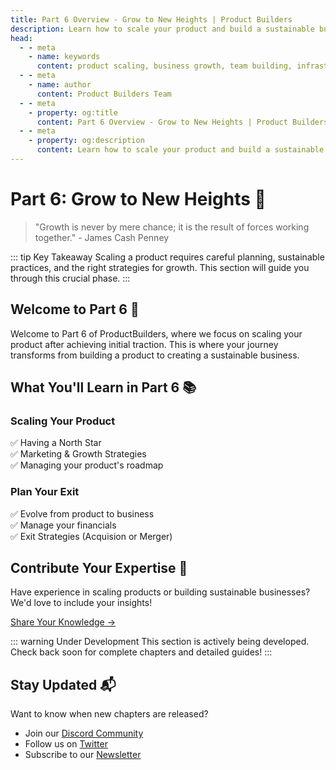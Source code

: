 ```yaml
---
title: Part 6 Overview - Grow to New Heights | Product Builders
description: Learn how to scale your product and build a sustainable business after achieving initial traction.
head:
  - - meta
    - name: keywords
      content: product scaling, business growth, team building, infrastructure scaling, sustainable operations
  - - meta
    - name: author
      content: Product Builders Team
  - - meta
    - property: og:title
      content: Part 6 Overview - Grow to New Heights | Product Builders
  - - meta
    - property: og:description
      content: Learn how to scale your product and build a sustainable business after achieving initial traction.
---
```


# Part 6: Grow to New Heights 🚀

> "Growth is never by mere chance; it is the result of forces working together." - James Cash Penney

::: tip Key Takeaway
Scaling a product requires careful planning, sustainable practices, and the right strategies for growth. This section will guide you through this crucial phase.
:::

## Welcome to Part 6 🎯

<div class="content-box">

Welcome to Part 6 of ProductBuilders, where we focus on scaling your product after achieving initial traction. This is where your journey transforms from building a product to creating a sustainable business.

</div>

## What You'll Learn in Part 6 📚

<div class="learning-objectives">

### Scaling Your Product
✅ Having a North Star    
✅ Marketing & Growth Strategies   
✅ Managing your product's roadmap  

### Plan Your Exit
✅ Evolve from product to business  
✅ Manage your financials  
✅ Exit Strategies (Acquision or Merger) 

</div>

<!--
## Coming Soon 🔜

<div class="upcoming-content">

This part is currently under development. We'll be covering essential topics including:

<div class="topics-grid">

### Infrastructure & Tech
- Scaling for increased traffic
- Performance optimization
- Security enhancements

### Team & Management
- Building effective teams
- Leadership development
- Process implementation

### Product Evolution
- Beyond MVP strategies
- Feature prioritization
- User feedback systems

### Business Growth
- Funding strategies
- Market expansion
- Revenue optimization

</div>

</div>
-->
## Contribute Your Expertise 🤝

<div class="contribution-box">

Have experience in scaling products or building sustainable businesses? We'd love to include your insights!

[Share Your Knowledge →](/contribute)

</div>

::: warning Under Development
This section is actively being developed. Check back soon for complete chapters and detailed guides!
:::

## Stay Updated 📬

<div class="updates-box">

Want to know when new chapters are released?

- Join our [Discord Community](https://discord.gg/productbuilders)
- Follow us on [Twitter](https://twitter.com/productbuilders)
- Subscribe to our [Newsletter](https://productbuilders.substack.com)

</div>
